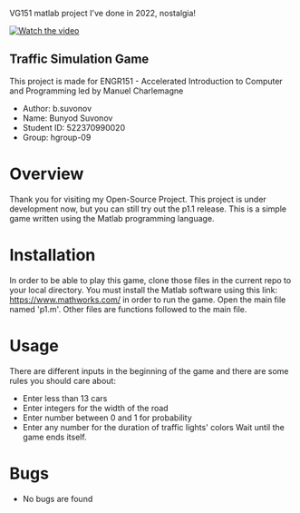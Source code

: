 VG151 matlab project I've done in 2022, nostalgia!

[![Watch the video](https://img.youtube.com/vi/nTQUwghvy5Q/default.jpg)](https://youtu.be/G2oDc8FMyRg)

## Traffic Simulation Game
This project is made for ENGR151 - Accelerated Introduction to Computer and Programming led by Manuel Charlemagne

- Author: b.suvonov
- Name: Bunyod Suvonov
- Student ID: 522370990020
- Group: hgroup-09

# Overview
Thank you for visiting my Open-Source Project. This project is under development now, but you can still try out the p1.1 release. This is a simple game written using the Matlab programming language.
# Installation
In order to be able to play this game, clone those files in the current repo to your local directory. You must install the Matlab software using this link: https://www.mathworks.com/ in order to run the game. Open the main file named 'p1.m'. Other files are functions followed to the main file.
# Usage
There are different inputs in the beginning of the game and there are some rules you should care about:
- Enter less than 13 cars
- Enter integers for the width of the road
- Enter number between 0 and 1 for probability
- Enter any number for the duration of traffic lights' colors
Wait until the game ends itself.
# Bugs
- No bugs are found
